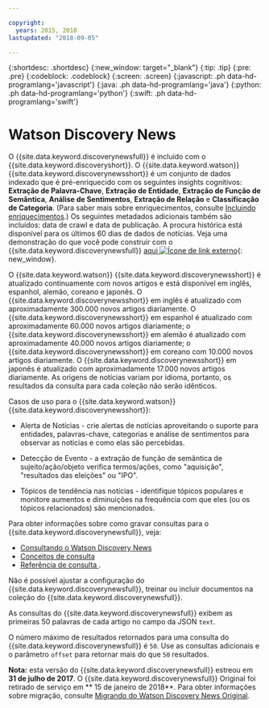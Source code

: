 ```yaml
---

copyright:
  years: 2015, 2018
lastupdated: "2018-09-05"

---
```


{:shortdesc: .shortdesc}
{:new_window: target="_blank"}
{:tip: .tip}
{:pre: .pre}
{:codeblock: .codeblock}
{:screen: .screen}
{:javascript: .ph data-hd-programlang='javascript'}
{:java: .ph data-hd-programlang='java'}
{:python: .ph data-hd-programlang='python'}
{:swift: .ph data-hd-programlang='swift'}

# Watson Discovery News

O {{site.data.keyword.discoverynewsfull}} é incluído com
o {{site.data.keyword.discoveryshort}}. O {{site.data.keyword.watson}}
{{site.data.keyword.discoverynewsshort}} é um conjunto de dados indexado que é pré-enriquecido
com os seguintes insights cognitivos: **Extração de Palavra-Chave**,
**Extração de Entidade**, **Extração de Função de Semântica**,
**Análise de Sentimentos**, **Extração de Relação** e
**Classificação de Categoria**. (Para saber mais sobre enriquecimentos, consulte
[Incluindo enriquecimentos](building.html#adding-enrichments).) Os seguintes metadados adicionais também são incluídos: data de crawl e data de publicação. A procura histórica está disponível para os últimos 60 dias de dados de notícias. Veja uma demonstração do que você pode construir com o {{site.data.keyword.discoverynewsfull}} [aqui ![Ícone de link externo](../../icons/launch-glyph.svg "Ícone de link externo")](https://discovery-news-demo.ng.bluemix.net/){: new_window}.

O {{site.data.keyword.watson}} {{site.data.keyword.discoverynewsshort}} é atualizado continuamente com novos artigos e está disponível em inglês, espanhol, alemão, coreano e japonês. O {{site.data.keyword.discoverynewsshort}} em inglês é atualizado com
aproximadamente 300.000 novos artigos diariamente. O {{site.data.keyword.discoverynewsshort}} em espanhol é atualizado com aproximadamente 60.000 novos artigos diariamente; o {{site.data.keyword.discoverynewsshort}} em alemão é atualizado com aproximadamente 40.000 novos artigos diariamente; o {{site.data.keyword.discoverynewsshort}} em coreano com 10.000 novos artigos diariamente. O {{site.data.keyword.discoverynewsshort}} em japonês é atualizado com aproximadamente 17.000 novos artigos diariamente. As origens de notícias variam por idioma, portanto, os resultados da consulta para cada coleção não serão idênticos.

Casos de uso para o {{site.data.keyword.watson}} {{site.data.keyword.discoverynewsshort}}:

- Alerta de Notícias - crie alertas de notícias aproveitando o suporte para entidades,
palavras-chave, categorias e análise de sentimentos para observar as notícias e como elas são percebidas.

- Detecção de Evento - a extração de função de semântica de sujeito/ação/objeto verifica termos/ações, como
"aquisição", "resultados das eleições" ou "IPO".

- Tópicos de tendência nas notícias - identifique tópicos populares e monitore aumentos e
diminuições na frequência com que eles (ou os tópicos relacionados) são mencionados.

Para obter informações sobre como gravar consultas para o {{site.data.keyword.discoverynewsfull}}, veja:
- [Consultando o Watson Discovery News](/docs/services/discovery/using.html#querying-news)
- [Conceitos de consulta](/docs/services/discovery/using.html)
- [ Referência de consulta ](/docs/services/discovery/query-reference.html).

Não é possível ajustar a configuração do {{site.data.keyword.discoverynewsfull}},
treinar ou incluir documentos na coleção do {{site.data.keyword.discoverynewsfull}}.

As consultas do {{site.data.keyword.discoverynewsfull}} exibem as primeiras 50 palavras de cada artigo no campo da JSON `text`.

O número máximo de resultados retornados para uma consulta do {{site.data.keyword.discoverynewsfull}} é `50`. Use as consultas adicionais e o parâmetro `offset` para retornar mais do que `50` resultados.

**Nota:** esta versão do {{site.data.keyword.discoverynewsfull}} estreou em
**31 de julho de 2017**. O {{site.data.keyword.discoverynewsfull}} Original foi retirado de serviço em ** 15 de janeiro de 2018**. Para obter informações sobre migração, consulte
[Migrando do Watson Discovery News Original](/docs/services/discovery/migrate-bwdn.html).
